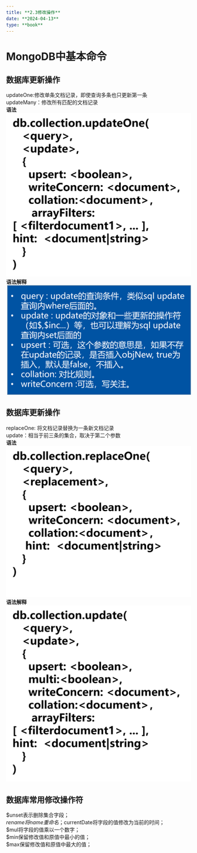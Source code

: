 ```yaml
---
title: **2.3修改操作**
date: **2024-04-13**
type: **book**
---
```

# MongoDB中基本命令

## 数据库更新操作  
updateOne:修改单条文档记录，即使查询多条也只更新第一条  
updateMany：修改所有匹配的文档记录  
**语法**
<img src="./images/2.3-1.png" alt="2.2-1" />  
**语法解释**
<img src="./images/2.3-2.png" alt="2.2-2" />
## 数据库更新操作
replaceOne: 将文档记录替换为一条新文档记录  
update：相当于前三条的集合，取决于第二个参数  
**语法**
<img src="./images/2.3-3.png" alt="2.2-3" />  
**语法解释**
<img src="./images/2.3-4.png" alt="2.2-4" />
## 数据库常用修改操作符
$unset表示删除集合字段；  
$rename将name重命名；$currentDate将字段的值修改为当前的时间；  
$mul将字段的值乘以一个数字；  
$min保留修改值和原值中最小的值；  
$max保留修改值和原值中最大的值；  
